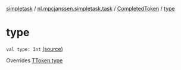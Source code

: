 [simpletask](../../index.md) / [nl.mpcjanssen.simpletask.task](../index.md) / [CompletedToken](index.md) / [type](.)

# type

`val type: Int` [(source)](https://github.com/mpcjanssen/simpletask-android/blob/master/src/main/java/nl/mpcjanssen/simpletask/task/Task.kt#L493)

Overrides [TToken.type](../-t-token/type.md)

